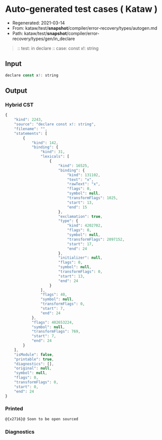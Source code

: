 # Auto-generated test cases ( Kataw )
- Regenerated: 2021-03-14
- From: kataw/test/__snapshot__/compiler/error-recovery/types/autogen.md
- Path: kataw/test/__snapshot__/compiler/error-recovery/types/gen/in_declare
> :: test: in declare
> :: case: const x!: string
## Input

`````js
declare const x!: string
`````

## Output

### Hybrid CST

```javascript
{
    "kind": 2243,
    "source": "declare const x!: string",
    "filename": "",
    "statements": [
        {
            "kind": 142,
            "binding": {
                "kind": 31,
                "lexicals": [
                    {
                        "kind": 16525,
                        "binding": {
                            "kind": 131102,
                            "text": "x",
                            "rawText": "x",
                            "flags": 0,
                            "symbol": null,
                            "transformFlags": 1025,
                            "start": 13,
                            "end": 15
                        },
                        "exclamation": true,
                        "type": {
                            "kind": 4202702,
                            "flags": 0,
                            "symbol": null,
                            "transformFlags": 2097152,
                            "start": 17,
                            "end": 24
                        },
                        "initializer": null,
                        "flags": 0,
                        "symbol": null,
                        "transformFlags": 0,
                        "start": 13,
                        "end": 24
                    }
                ],
                "flags": 40,
                "symbol": null,
                "transformFlags": 0,
                "start": 7,
                "end": 24
            },
            "flags": 402653224,
            "symbol": null,
            "transformFlags": 769,
            "start": 7,
            "end": 24
        }
    ],
    "isModule": false,
    "printable": true,
    "diagnostics": [],
    "original": null,
    "symbol": null,
    "flags": 0,
    "transformFlags": 0,
    "start": 0,
    "end": 24
}
```

### Printed

```javascript
@{x2716}@ Soon to be open sourced
```

### Diagnostics

```javascript

```

